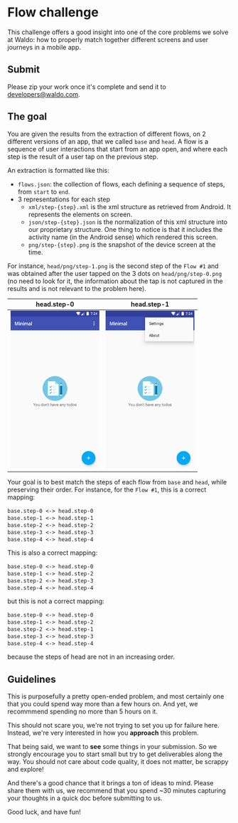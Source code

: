 # Flow challenge

This challenge offers a good insight into one of the core problems we solve at Waldo: how to 
properly match together different screens and user journeys in a mobile app.

## Submit

Please zip your work once it's complete and send it to developers@waldo.com.

## The goal

You are given the results from the extraction of different flows, on 2 different versions of an app,
that we called `base` and `head`.
A flow is a sequence of user interactions that start from an app open, and where each step is the 
result of a user tap on the previous step.

An extraction is formatted like this:
- `flows.json`: the collection of flows, each defining a sequence of steps, from `start` to `end`.
- 3 representations for each step
  * `xml/step-{step}.xml` is the xml structure as retrieved from Android. It represents the elements on screen.
  * `json/step-{step}.json` is the normalization of this xml structure into our proprietary structure.
One thing to notice is that it includes the activity name (in the Android sense) which rendered this screen.
  * `png/step-{step}.png` is the snapshot of the device screen at the time.

For instance, `head/png/step-1.png` is the second step of the `Flow #1` and was obtained after the
user tapped on the 3 dots on `head/png/step-0.png` (no need to look for it, the information about 
the tap is not captured in the results and is not relevant to the problem here).

| head.step-0      | head.step-1                                                         |
|-----------|---------------------------------------------------------------------|
| <img src="data/head/png/step-0.png" alt="head.step-0" width="200"/>    | <img src="data/head/png/step-1.png" alt="head.step-1" width="200"/> |

Your goal is to best match the steps of each flow from `base` and `head`, while preserving their order.
For instance, for the `Flow #1`, this is a correct mapping:
```
base.step-0 <-> head.step-0
base.step-1 <-> head.step-1
base.step-2 <-> head.step-2
base.step-3 <-> head.step-3
base.step-4 <-> head.step-4
```

This is also a correct mapping:
```
base.step-0 <-> head.step-0
base.step-1 <-> head.step-2
base.step-2 <-> head.step-3
base.step-4 <-> head.step-4
```

but this is not a correct mapping:
```
base.step-0 <-> head.step-0
base.step-1 <-> head.step-2
base.step-2 <-> head.step-1
base.step-3 <-> head.step-3
base.step-4 <-> head.step-4
```
because the steps of head are not in an increasing order.

## Guidelines

This is purposefully a pretty open-ended problem, and most certainly one that you could spend way 
more than a few hours on. And yet, we recommmend spending no more than 5 hours on it.

This should not scare you, we're not trying to set you up for failure here. Instead, we're very 
interested in how you **approach** this problem.

That being said, we want to **see** some things in your submission. So we strongly encourage you to 
start small but try to get deliverables along the way. You should not care about code quality, it 
does not matter, be scrappy and explore!

And there's a good chance that it brings a ton of ideas to mind. Please share them with us, we 
recommend that you spend ~30 minutes capturing your thoughts in a quick doc before submitting to us.

Good luck, and have fun!
